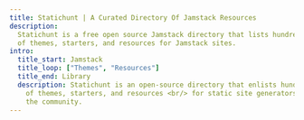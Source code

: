 ```yaml
---
title: Statichunt | A Curated Directory Of Jamstack Resources
description:
  Statichunt is a free open source Jamstack directory that lists hundreds
  of themes, starters, and resources for Jamstack sites.
intro:
  title_start: Jamstack
  title_loop: ["Themes", "Resources"]
  title_end: Library
  description: Statichunt is an open-source directory that enlists hundreds
    of themes, starters, and resources <br/> for static site generators submitted by
    the community.
---
```

